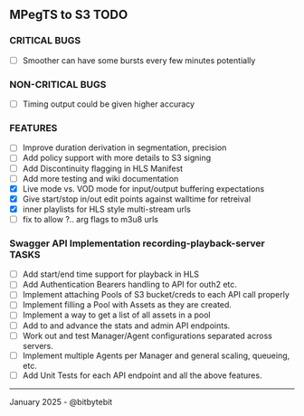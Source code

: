 ## MPegTS to S3 TODO

### CRITICAL BUGS
- [ ] Smoother can have some bursts every few minutes potentially 

### NON-CRITICAL BUGS
- [ ] Timing output could be given higher accuracy

### FEATURES
- [ ] Improve duration derivation in segmentation, precision
- [ ] Add policy support with more details to S3 signing
- [ ] Add Discontinuity flagging in HLS Manifest
- [ ] Add more testing and wiki documentation
- [X] Live mode vs. VOD mode for input/output buffering expectations
- [X] Give start/stop in/out edit points against walltime for retreival
- [X] inner playlists for HLS style multi-stream urls
- [ ] fix to allow  ?.. arg flags to m3u8 urls

### Swagger API Implementation recording-playback-server TASKS
- [ ] Add start/end time support for playback in HLS
- [ ] Add Authentication Bearers handling to API for outh2 etc.
- [ ] Implement attaching Pools of S3 bucket/creds to each API call properly
- [ ] Implement filling a Pool with Assets as they are created.
- [ ] Implement a way to get a list of all assets in a pool
- [ ] Add to and advance the stats and admin API endpoints.
- [ ] Work out and test Manager/Agent configurations separated across servers.
- [ ] Implement multiple Agents per Manager and general scaling, queueing, etc.
- [ ] Add Unit Tests for each API endpoint and all the above features.

---
January 2025 - @bitbytebit 
